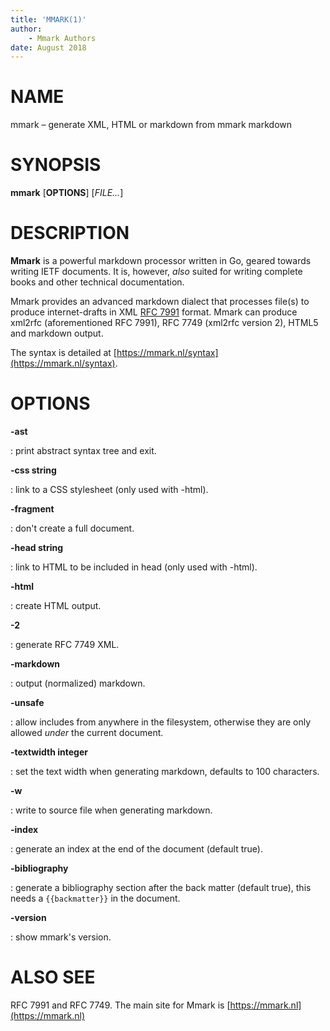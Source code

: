 ```yaml
---
title: 'MMARK(1)'
author:
    - Mmark Authors
date: August 2018
---
```


# NAME

mmark – generate XML, HTML or markdown from mmark markdown

# SYNOPSIS

**mmark** [**OPTIONS**] [*FILE...*]

# DESCRIPTION

**Mmark** is a powerful markdown processor written in Go, geared towards writing IETF documents. It
is, however, *also* suited for writing complete books and other technical documentation.

Mmark provides an advanced markdown dialect that processes file(s) to produce internet-drafts in XML
[RFC 7991](https://tools.ietf.org/html/rfc7991) format. Mmark can produce xml2rfc (aforementioned
RFC 7991), RFC 7749 (xml2rfc version 2), HTML5 and markdown output.

The syntax is detailed at [https://mmark.nl/syntax](https://mmark.nl/syntax).

# OPTIONS

**-ast**

:  print abstract syntax tree and exit.

**-css string**

:  link to a CSS stylesheet (only used with -html).

**-fragment**

:  don't create a full document.

**-head string**

:  link to HTML to be included in head (only used with -html).

**-html**

:  create HTML output.

**-2**

:  generate RFC 7749 XML.

**-markdown**

:  output (normalized) markdown.

**-unsafe**

:  allow includes from anywhere in the filesystem, otherwise they are only allowed *under* the
   current document.

**-textwidth integer**

:  set the text width when generating markdown, defaults to 100 characters.

**-w**

:  write to source file when generating markdown.

**-index**

:  generate an index at the end of the document (default true).

**-bibliography**

:  generate a bibliography section after the back matter (default true), this needs a
   `{{backmatter}}` in the document.

**-version**

:  show mmark's version.

# ALSO SEE

RFC 7991 and RFC 7749. The main site for Mmark is [https://mmark.nl](https://mmark.nl)
